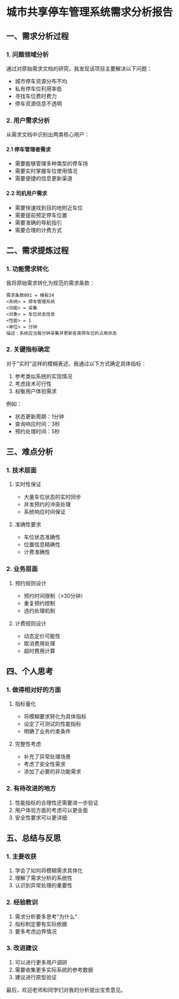 # 城市共享停车管理系统需求分析报告

## 一、需求分析过程

### 1. 问题领域分析
通过对原始需求文档的研究，我发现该项目主要解决以下问题：
- 城市停车资源分布不均
- 私有停车位利用率低
- 寻找车位费时费力
- 停车资源信息不透明

### 2. 用户需求分析
从需求文档中识别出两类核心用户：

#### 2.1 停车管理者需求
- 需要能够管理多种类型的停车场
- 需要实时掌握车位使用情况
- 需要便捷的信息更新渠道

#### 2.2 司机用户需求
- 需要快速找到目的地附近车位
- 需要提前预定停车位置
- 需要准确的导航指引
- 需要合理的计费方式

## 二、需求提炼过程

### 1. 功能需求转化
我将原始需求转化为规范的需求条款：

```
需求条款001 = 模板34
<系统> = 停车管理系统
<功能> = 采集
<对象> = 车位状态信息
<性能> = 1
<单位> = 分钟
描述：系统应当每分钟采集并更新各类停车位的占用状态
```

### 2. 关键指标确定
对于"实时"这样的模糊表述，我通过以下方式确定具体指标：
1. 参考类似系统的实现情况
2. 考虑技术可行性
3. 权衡用户体验需求

例如：
- 状态更新周期：1分钟
- 查询响应时间：3秒
- 预约处理时间：5秒

## 三、难点分析

### 1. 技术层面
1. 实时性保证
   - 大量车位状态的实时同步
   - 并发预约的冲突处理
   - 系统响应时间保证

2. 准确性要求
   - 车位状态准确性
   - 位置信息精确性
   - 计费准确性

### 2. 业务层面
1. 预约规则设计
   - 预约时间限制（≤30分钟）
   - 重复预约控制
   - 违约处理机制

2. 计费规则设计
   - 动态定价可能性
   - 取消费用处理
   - 超时费用计算

## 四、个人思考

### 1. 做得相对好的方面
1. 指标量化
   - 将模糊要求转化为具体指标
   - 设定了可测试的性能指标
   - 明确了业务约束条件

2. 完整性考虑
   - 补充了异常处理场景
   - 考虑了安全性需求
   - 添加了必要的非功能需求

### 2. 有待改进的地方
1. 性能指标的合理性还需要进一步验证
2. 用户体验方面的考虑可以更全面
3. 安全性要求可以更详细

## 五、总结与反思

### 1. 主要收获
1. 学会了如何将模糊需求具体化
2. 理解了需求分析的系统性
3. 认识到异常处理的重要性

### 2. 经验教训
1. 需求分析要多思考"为什么"
2. 指标制定要有实际依据
3. 要多考虑边界情况

### 3. 改进建议
1. 可以进行更多用户调研
2. 需要收集更多实际系统的参考数据
3. 建议进行原型验证

最后，欢迎老师和同学们对我的分析提出宝贵意见。
